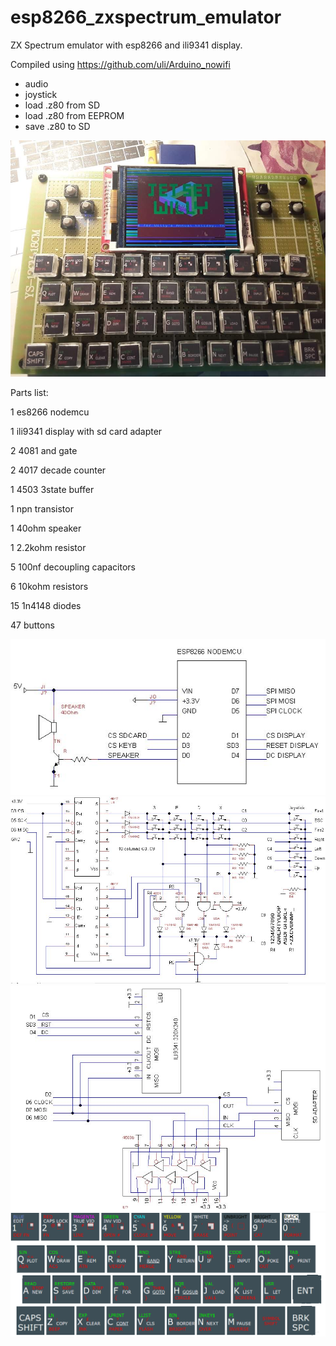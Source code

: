 # esp8266_zxspectrum_emulator
ZX Spectrum emulator with esp8266 and ili9341 display.

Compiled using https://github.com/uli/Arduino_nowifi

* audio
* joystick
* load .z80 from SD
* load .z80 from EEPROM
* save .z80 to SD

![Screenshot](zxpicture.jpg)

 


Parts list:

1 es8266 nodemcu

1 ili9341 display with sd card adapter

2 4081 and gate

2 4017 decade counter

1 4503 3state buffer

1 npn transistor

1 40ohm speaker

1 2.2kohm resistor

5 100nf decoupling capacitors

6 10kohm resistors

15 1n4148 diodes

47 buttons


![Screenshot](zx_esp8266.JPG)
![Screenshot](zx_keyboard_joystick.JPG)
![Screenshot](zx_display_sdcard.JPG)
![Screenshot](zxkeyboard.png)



